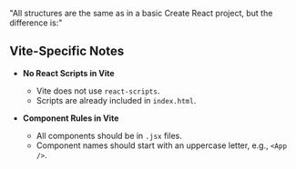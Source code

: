 "All structures are the same as in a basic Create React project, but the difference is:"



## Vite-Specific Notes

- **No React Scripts in Vite**
  - Vite does not use `react-scripts`.
  - Scripts are already included in `index.html`.

- **Component Rules in Vite**
  - All components should be in `.jsx` files.
  - Component names should start with an uppercase letter, e.g., `<App />`.
